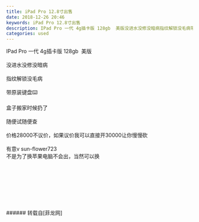 ```yaml
---
title: iPad Pro 12.8寸出售
date: 2018-12-26 20:46
keywords: iPad Pro 12.8寸出售
description: IPad Pro 一代 4g插卡版 128gb  美版没进水没修没暗病指纹解锁没毛病带原装键盘⌨️ 盒子搬家时候扔了随便试随便查价格28000不议价，如果议价我可以直接开30000让你慢慢砍有意v sun-flower723不是为了换苹果电脑不会出，当然可以换
categories: used
---
```

<td class="t_f" id="postmessage_2572203">

IPad Pro 一代 4g插卡版 128gb  美版<br/>
<br/>
没进水没修没暗病<br/>
<br/>
指纹解锁没毛病<br/>
<br/>
带原装键盘⌨️ <br/>
<br/>
盒子搬家时候扔了<br/>
<br/>
随便试随便查<br/>
<br/>
价格28000不议价，如果议价我可以直接开30000让你慢慢砍<br/>
<br/>
有意v sun-flower723<br/>
不是为了换苹果电脑不会出，当然可以换<img alt="" border="0" class="zoom" data-cf-modified-5fd59d4a08d214a95bddac11-="" file="http://www.flw.ph//mobcent//app/data/phiz/default/39.png" id="aimg_T6VNT" lazyloadthumb="1" onclick="" onmouseover="" src="http://www.flw.ph//mobcent//app/data/phiz/default/39.png"/><br/>
<img alt="" border="0" class="zoom" data-cf-modified-5fd59d4a08d214a95bddac11-="" file="http://www.flw.ph/data/appbyme/upload/image/201812/26/bP5ErKOaVEcp.jpg" id="aimg_XIu5O" lazyloadthumb="1" onclick="" onmouseover="" src="http://www.flw.ph/data/appbyme/upload/image/201812/26/bP5ErKOaVEcp.jpg"/><br/>
<br/>
<img alt="" border="0" class="zoom" data-cf-modified-5fd59d4a08d214a95bddac11-="" file="http://www.flw.ph/data/appbyme/upload/image/201812/26/X3KQvwsniDNG.jpg" id="aimg_jxCnz" lazyloadthumb="1" onclick="" onmouseover="" src="http://www.flw.ph/data/appbyme/upload/image/201812/26/X3KQvwsniDNG.jpg"/><br/>
<br/>
<img alt="" border="0" class="zoom" data-cf-modified-5fd59d4a08d214a95bddac11-="" file="http://www.flw.ph/data/appbyme/upload/image/201812/26/CWKw0HaXsG7n.jpg" id="aimg_dXx7v" lazyloadthumb="1" onclick="" onmouseover="" src="http://www.flw.ph/data/appbyme/upload/image/201812/26/CWKw0HaXsG7n.jpg"/><br/>
<br/>
<img alt="" border="0" class="zoom" data-cf-modified-5fd59d4a08d214a95bddac11-="" file="http://www.flw.ph/data/appbyme/upload/image/201812/26/CkjMLVQGp9Um.jpg" id="aimg_nL0CF" lazyloadthumb="1" onclick="" onmouseover="" src="http://www.flw.ph/data/appbyme/upload/image/201812/26/CkjMLVQGp9Um.jpg"/><br/>
<br/>
<img alt="" border="0" class="zoom" data-cf-modified-5fd59d4a08d214a95bddac11-="" file="http://www.flw.ph/data/appbyme/upload/image/201812/26/OdSQdV7g2LDA.jpg" id="aimg_OJcCg" lazyloadthumb="1" onclick="" onmouseover="" src="http://www.flw.ph/data/appbyme/upload/image/201812/26/OdSQdV7g2LDA.jpg"/><br/>
<br/>
<img alt="" border="0" class="zoom" data-cf-modified-5fd59d4a08d214a95bddac11-="" file="http://www.flw.ph/data/appbyme/upload/image/201812/26/kJt9LirAiU75.jpg" id="aimg_ytG9W" lazyloadthumb="1" onclick="" onmouseover="" src="http://www.flw.ph/data/appbyme/upload/image/201812/26/kJt9LirAiU75.jpg"/><br/>
<br/>
<img alt="" border="0" class="zoom" data-cf-modified-5fd59d4a08d214a95bddac11-="" file="http://www.flw.ph/data/appbyme/upload/image/201812/26/MOqYSSjy3MzL.jpg" id="aimg_gu9J5" lazyloadthumb="1" onclick="" onmouseover="" src="http://www.flw.ph/data/appbyme/upload/image/201812/26/MOqYSSjy3MzL.jpg"/><br/>
<br/>
</td>
###### 转载自[菲龙网]